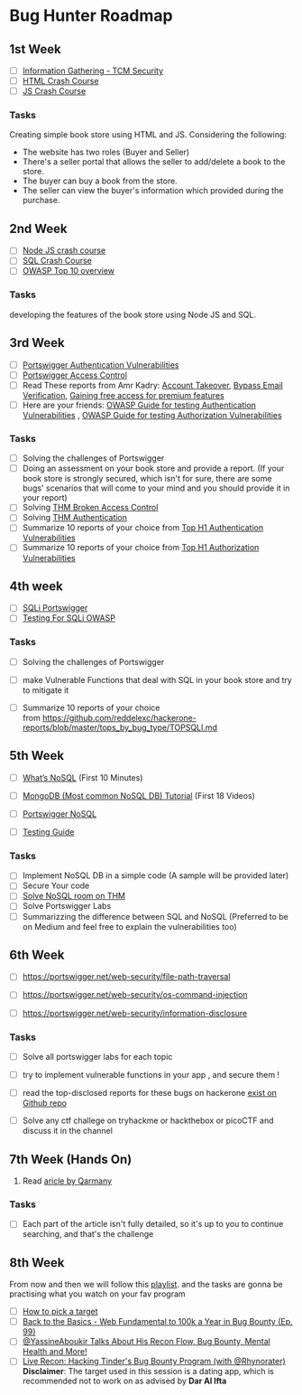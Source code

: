 # Bug Hunter Roadmap
## 1st Week
- [ ] [Information Gathering - TCM Security](https://academy.tcm-sec.com/courses/enrolled/1152300)
- [ ] [HTML Crash Course](https://www.youtube.com/watch?v=q3yFo-t1ykw&pp=ygUgaHRtbCBjcmFzaCBjb3Vyc2Ug2KjYp9mE2LnYsdio2Yo%3D)
- [ ] [JS Crash Course](https://www.youtube.com/watch?v=hdI2bqOjy3c&t=2s&pp=ygUPanMgY3Jhc2ggY291cnNl)

### Tasks
Creating simple book store using HTML and JS. Considering the following:
- The website has two roles (Buyer and Seller)
- There's a seller portal that allows the seller to add/delete a book to the store.
- The buyer can buy a book from the store.
- The seller can view the buyer's information which provided during the purchase.

## 2nd Week
- [ ] [Node JS crash course](https://www.youtube.com/watch?v=32M1al-Y6Ag&pp=ygUUTm9kZSBqcyBjcmFzaCBjb3Vyc2U%3D)
- [ ] [SQL Crash Course](https://www.sololearn.com/en/learn/courses/sql-introduction)
- [ ] [OWASP Top 10 overview](https://www.youtube.com/playlist?list=PLyqga7AXMtPOguwtCCXGZUKvd2CDCmUgQ)

### Tasks
developing the features of the book store using Node JS and SQL.

## 3rd Week
- [ ] [Portswigger Authentication Vulnerabilities](https://portswigger.net/web-security/learning-paths/authentication-vulnerabilities)
- [ ] [Portswigger Access Control](https://portswigger.net/web-security/access-control)
- [ ] Read These reports from Amr Kadry: [Account Takeover](https://0d-amr.medium.com/account-takeover-how-i-gained-access-to-any-user-account-through-a-simple-registration-flaw-96f9f6bdc0ae), [Bypass Email Verification](https://0d-amr.medium.com/bypass-email-verification-in-mozilla-2ab45ac36c42), [Gaining free access for premium features](https://0d-amr.medium.com/from-an-out-of-scope-bug-to-unlocking-lifetime-premium-accounts-in-mozilla-fe96371d814c)
- [ ] Here are your friends: [OWASP Guide for testing Authentication Vulnerabilities](https://owasp.org/www-project-web-security-testing-guide/latest/4-Web_Application_Security_Testing/04-Authentication_Testing/README) , [OWASP Guide for testing Authorization Vulnerabilities](https://owasp.org/www-project-web-security-testing-guide/latest/4-Web_Application_Security_Testing/05-Authorization_Testing/README)

### Tasks
- [ ] Solving the challenges of Portswigger
- [ ] Doing an assessment on your book store and provide a report. (If your book store is strongly secured, which isn't for sure, there are some bugs' scenarios that will come to your mind and you should provide it in your report)
- [ ] Solving [THM Broken Access Control](https://tryhackme.com/room/owaspbrokenaccesscontrol)
- [ ] Solving [THM Authentication](https://tryhackme.com/module/authentication)
- [ ] Summarize 10 reports of your choice from [Top H1 Authentication Vulnerabilities](https://github.com/reddelexc/hackerone-reports/blob/master/tops_by_bug_type/TOPAUTH.md)
- [ ] Summarize 10 reports of your choice from [Top H1 Authorization Vulnerabilities](https://github.com/reddelexc/hackerone-reports/blob/master/tops_by_bug_type/TOPAUTHORIZATION.md)

## 4th week
- [ ] [SQLi Portswigger](https://portswigger.net/web-security/sql-injection)
- [ ] [Testing For SQLi OWASP](https://owasp.org/www-project-web-security-testing-guide/latest/4-Web_Application_Security_Testing/07-Input_Validation_Testing/05-Testing_for_SQL_Injection)

### Tasks

- [ ]  Solving the challenges of Portswigger
- [ ]  make Vulnerable Functions that deal with SQL in your book store and try to mitigate it
- [ ]  Summarize 10 reports of your choice from https://github.com/reddelexc/hackerone-reports/blob/master/tops_by_bug_type/TOPSQLI.md


## 5th Week

- [ ]  [What’s NoSQL](https://www.youtube.com/watch?v=xh4gy1lbL2k&t=5068s) (First 10 Minutes)
- [ ]  [MongoDB (Most common NoSQL DB) Tutorial](https://www.youtube.com/watch?v=ExcRbA7fy_A&list=PL4cUxeGkcC9h77dJ-QJlwGlZlTd4ecZOA) (First 18 Videos)
- [ ]  [Portswigger NoSQL](https://portswigger.net/web-security/learning-paths/nosql-injection)
- [ ]  [Testing Guide](https://shellcode.blog/Web-Security-Testing-Guide/4-Web_Application_Security_Testing/07-Input_Validation_Testing/05.6-Testing_for_NoSQL_Injection)


### Tasks

- [ ]  Implement NoSQL DB in a simple code (A sample will be provided later)
- [ ]  Secure Your code
- [ ]  [Solve NoSQL room on THM](https://tryhackme.com/room/nosqlinjectiontutorial)
- [ ]  Solve Portswigger Labs
- [ ]  Summarizzing the difference between SQL and NoSQL (Preferred to be on Medium and feel free to explain the vulnerabilities too)

## 6th Week

- [ ]  https://portswigger.net/web-security/file-path-traversal
- [ ]  https://portswigger.net/web-security/os-command-injection
- [ ]  https://portswigger.net/web-security/information-disclosure


### Tasks

- [ ]  Solve all portswigger labs for each topic
- [ ]  try to implement vulnerable functions in your app , and secure them !
- [ ]  read the top-disclosed reports for these bugs on hackerone [exist on Github repo](https://github.com/reddelexc/hackerone-reports)
- [ ]  Solve any ctf challege on tryhackme or hackthebox or picoCTF and discuss it in the channel


## 7th Week (Hands On)
1. Read [aricle by Qarmany](https://deepstrike.io/blog/fundamental-web-components-every-pentesters-must-know) 

### Tasks
- [ ] Each part of the article isn't fully detailed, so it's up to you to continue searching, and that's the challenge

## 8th Week
From now and then we will follow this [playlist](https://www.youtube.com/playlist?list=PL5T7sibJnZsNR7c5LH853v6jlF4pusPrH). and the tasks are gonna be practising what you watch on your fav program

- [ ] [How to pick a target](https://youtu.be/ix8yFSJbEHY?si=r8mx317s7fD_vgTK)
- [ ] [Back to the Basics - Web Fundamental to 100k a Year in Bug Bounty (Ep. 99)](https://youtu.be/yxc2jVKE-jo?si=x7TBe8-J8xh7U-Dv)
- [ ] [@YassineAboukir Talks About His Recon Flow, Bug Bounty, Mental Health and More!](https://youtu.be/FU1fWMwGMuY?si=tsUZRgHPDn0YnBnl)
- [ ] [Live Recon: Hacking Tinder's Bug Bounty Program (with @Rhynorater)](https://youtu.be/IWIchfPJUGo?si=A9lCQwDz3WP1l1k1)
**Disclaimer**: The target used in this session is a dating app, which is recommended not to work on as advised by **Dar Al Ifta**